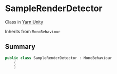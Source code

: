# SampleRenderDetector

Class in [Yarn.Unity](/api/csharp/yarn.unity.md)

Inherits from `MonoBehaviour`

## Summary



```csharp
public class SampleRenderDetector : MonoBehaviour
    {
    }
```

